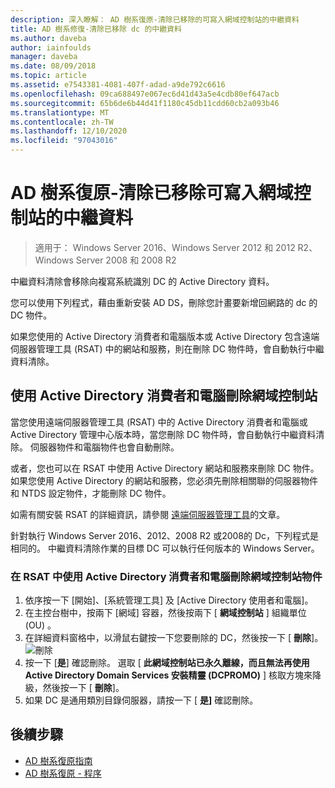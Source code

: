 ```yaml
---
description: 深入瞭解： AD 樹系復原-清除已移除的可寫入網域控制站的中繼資料
title: AD 樹系修復-清除已移除 dc 的中繼資料
ms.author: daveba
author: iainfoulds
manager: daveba
ms.date: 08/09/2018
ms.topic: article
ms.assetid: e7543381-4081-407f-adad-a9de792c6616
ms.openlocfilehash: 09ca688497e067ec6d41d43a5e4cdb80ef647acb
ms.sourcegitcommit: 65b6de6b44d41f1180c45db11cdd60cb2a093b46
ms.translationtype: MT
ms.contentlocale: zh-TW
ms.lasthandoff: 12/10/2020
ms.locfileid: "97043016"
---
```

# <a name="ad-forest-recovery---cleaning-metadata-of-removed-writable-domain-controllers"></a>AD 樹系復原-清除已移除可寫入網域控制站的中繼資料

>適用于： Windows Server 2016、Windows Server 2012 和 2012 R2、Windows Server 2008 和 2008 R2

中繼資料清除會移除向複寫系統識別 DC 的 Active Directory 資料。

您可以使用下列程式，藉由重新安裝 AD DS，刪除您計畫要新增回網路的 dc 的 DC 物件。

如果您使用的 Active Directory 消費者和電腦版本或 Active Directory 包含遠端伺服器管理工具 (RSAT) 中的網站和服務，則在刪除 DC 物件時，會自動執行中繼資料清除。

## <a name="deleting-a-domain-controller-using-active-directory-users-and-computers"></a>使用 Active Directory 消費者和電腦刪除網域控制站

當您使用遠端伺服器管理工具 (RSAT) 中的 Active Directory 消費者和電腦或 Active Directory 管理中心版本時，當您刪除 DC 物件時，會自動執行中繼資料清除。 伺服器物件和電腦物件也會自動刪除。

或者，您也可以在 RSAT 中使用 Active Directory 網站和服務來刪除 DC 物件。 如果您使用 Active Directory 的網站和服務，您必須先刪除相關聯的伺服器物件和 NTDS 設定物件，才能刪除 DC 物件。

如需有關安裝 RSAT 的詳細資訊，請參閱 [遠端伺服器管理工具](../../../remote/remote-server-administration-tools.md)的文章。

針對執行 Windows Server 2016、2012、2008 R2 或2008的 Dc，下列程式是相同的。 中繼資料清除作業的目標 DC 可以執行任何版本的 Windows Server。

### <a name="to-delete-a-domain-controller-object-using-active-directory-users-and-computers-in-rsat"></a>在 RSAT 中使用 Active Directory 消費者和電腦刪除網域控制站物件

1. 依序按一下 [開始]、[系統管理工具] 及 [Active Directory 使用者和電腦]。
2. 在主控台樹中，按兩下 [網域] 容器，然後按兩下 [ **網域控制站** ] 組織單位 (OU) 。
3. 在詳細資料窗格中，以滑鼠右鍵按一下您要刪除的 DC，然後按一下 [ **刪除**]。
   ![刪除](media/AD-Forest-Recovery-Cleaning-Metadata/delete1.png)
4. 按一下 [**是**] 確認刪除。 選取 [ **此網域控制站已永久離線，而且無法再使用 Active Directory Domain Services 安裝精靈 (DCPROMO)** ] 核取方塊來降級，然後按一下 [ **刪除**]。
5. 如果 DC 是通用類別目錄伺服器，請按一下 [ **是]** 確認刪除。

## <a name="next-steps"></a>後續步驟

- [AD 樹系復原指南](AD-Forest-Recovery-Guide.md)
- [AD 樹系復原 - 程序](AD-Forest-Recovery-Procedures.md)
